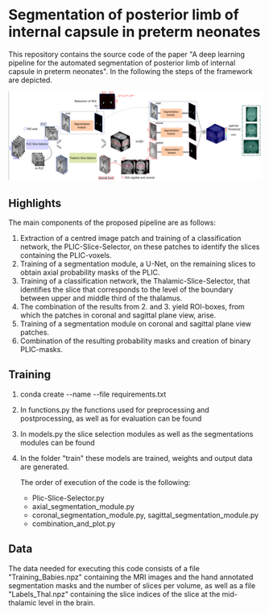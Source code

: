 # Segmentation of posterior limb of internal capsule in preterm neonates

This repository contains the source code of the paper "A deep learning pipeline for the automated segmentation of posterior limb of internal
capsule in preterm neonates". In the following the steps of the framework are depicted.

<img src="./pipeline_diagram.png">

## Highlights
The main components of the proposed pipeline are as follows:

1. Extraction of a centred image patch and training of a classification network, the PLIC-Slice-Selector, on these patches to identify the slices containing the PLIC-voxels.
2. Training of a segmentation module, a U-Net, on the remaining slices to obtain axial probability masks of the PLIC.
3. Training of a classification network, the Thalamic-Slice-Selector, that identifies the slice that corresponds to the level of the boundary between upper and middle third of the thalamus.
4. The combination of the results from 2. and 3. yield ROI-boxes, from which the patches in coronal and sagittal plane view, arise.  
5. Training of a segmentation module on coronal and sagittal plane view patches. 
6. Combination of the resulting probability masks and creation of binary PLIC-masks.



## Training
1. conda create --name <env> --file requirements.txt
2. In functions.py the functions used for preprocessing and postprocessing, as well as for evaluation can be found
3. In models.py the slice selection modules as well as the segmentations modules can be found
4. In the folder "train" these models are trained, weights and output data are generated. 
 

   The order of execution of the code is the following:
   * Plic-Slice-Selector.py
   * axial_segmentation_module.py
   * coronal_segmentation_module.py, sagittal_segmentation_module.py
   * combination_and_plot.py
 
 ## Data
 The data needed for executing this code consists of a file "Training_Babies.npz" containing the MRI images and the hand annotated segmentation masks and the number of slices per volume, as well as a file "Labels_Thal.npz" containing the slice indices of the slice at the mid-thalamic level in the brain. 

